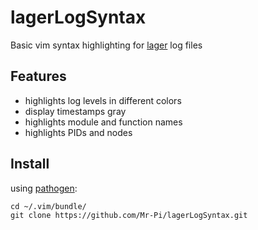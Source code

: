 lagerLogSyntax
==============

Basic vim syntax highlighting for [lager](https://github.com/basho/lager) log files

Features
--------

* highlights log levels in different colors
* display timestamps gray
* highlights module and function names
* highlights PIDs and nodes

Install
-------

using [pathogen](https://github.com/tpope/vim-pathogen):

	cd ~/.vim/bundle/
	git clone https://github.com/Mr-Pi/lagerLogSyntax.git


